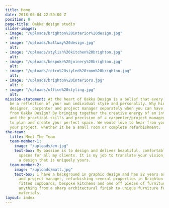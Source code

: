 ```yaml
---
title: Home
date: 2018-06-04 22:59:00 Z
position: 0
page-title: Oakka design studio
slider-images:
- image: "/uploads/brighton%20interior%20design.jpg"
  alt: 
- image: "/uploads/hallway%20design.jpg"
  alt: 
- image: "/uploads/stylish%20kitchen%20brighton.jpg"
  alt: 
- image: "/uploads/bespoke%20joinery%20brighton.jpg"
  alt: 
- image: "/uploads/retro%20styled%20room%20brighton.jpg"
  alt: 
- image: "/uploads/brighton%20interiors.jpg"
  alt: c
- image: "/uploads/office%20styling.jpg"
  alt: 
mission-statement: At the heart of Oakka Design is a belief that every room should
  be a reflection of your own individual style and personality. Why hire an interior
  designer, carpenter and project manager separately when you can have everything
  from Oakka Design? By bringing together the creative energy of an interior designer
  and the practical skills and precision of a carpenter/project manager, we are able
  to plan and create your perfect space. We would love to hear from you to discuss
  your project, whether it be a small room or complete refurbishment.
the-team:
  title: Meet The Team
  team-member-1:
    image: "/uploads/em.jpg"
    text-box: My passion is to design and deliver beautiful, comfortable and stylish
      spaces for all my clients. It is my job to translate your vision, and create
      a design that is uniquely yours.
  team-member-2:
    image: "/uploads/matt.jpg"
    text-box: I have a background in graphic design and has 22 years as a carpenter
      and project manager, refurbishing several properties in Brighton & Hove. I specialise  in
      fitted cupboards, bespoke kitchens and one off pieces of furniture. I can achieve
      anything from a sharp architectural finish to unique furniture from reclaimed
      materials.
layout: index
---
```


